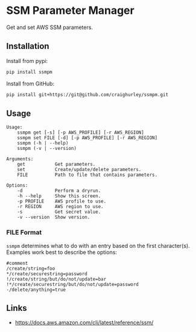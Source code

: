 # SSM Parameter Manager

Get and set AWS SSM parameters.

## Installation

Install from pypi:

```sh
pip install ssmpm
```

Install from GitHub:

```sh
pip install git+https://git@github.com/craighurley/ssmpm.git
```

## Usage

```
Usage:
    ssmpm get [-s] [-p AWS_PROFILE] [-r AWS_REGION]
    ssmpm set FILE [-d] [-p AWS_PROFILE] [-r AWS_REGION]
    ssmpm (-h | --help)
    ssmpm (-v | --version)

Arguments:
    get           Get parameters.
    set           Create/update/delete parameters.
    FILE          Path to file that contains parameters.

Options:
    -d            Perform a dryrun.
    -h --help     Show this screen.
    -p PROFILE    AWS profile to use.
    -r REGION     AWS region to use.
    -s            Get secret value.
    -v --version  Show version.
```

### FILE Format

`ssmpm` determines what to do with an entry based on the first character(s).  Examples work best to describe the options:

```
#comment
/create/string=foo
*/create/securestring=password
!/create/string/but/do/not/update=bar
!*/create/securestring/but/do/not/update=password
-/delete/anything=true
```

## Links

- <https://docs.aws.amazon.com/cli/latest/reference/ssm/>
